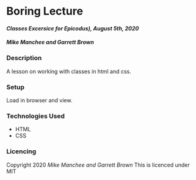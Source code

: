 # Boring Lecture

#### _Classes Excersice for Epicodus), August 5th, 2020_

#### _Mike Manchee and Garrett Brown_

### Description
A lesson on working with classes in html and css.

### Setup
Load in browser and view.

### Technologies Used
* HTML
* CSS

### Licencing
Copyright 2020 _Mike Manchee and Garrett Brown_
This is licenced under MIT